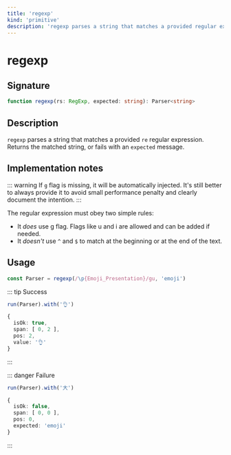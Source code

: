 ```yaml
---
title: 'regexp'
kind: 'primitive'
description: 'regexp parses a string that matches a provided regular expression. Returns the matched string, or fails with a provided message.'
---
```


# regexp <Primitive />

## Signature

```ts
function regexp(rs: RegExp, expected: string): Parser<string>
```

## Description

`regexp` parses a string that matches a provided `re` regular expression. Returns the matched string, or fails with an `expected` message.

## Implementation notes

::: warning
If `g` flag is missing, it will be automatically injected. It's still better to always provide it to avoid small performance penalty and clearly document the intention.
:::

The regular expression must obey two simple rules:

- It *does* use g flag. Flags like u and i are allowed and can be added if needed.
- It *doesn't* use `^` and `$` to match at the beginning or at the end of the text.

## Usage

```ts
const Parser = regexp(/\p{Emoji_Presentation}/gu, 'emoji')
```

::: tip Success
```ts
run(Parser).with('👌')

{
  isOk: true,
  span: [ 0, 2 ],
  pos: 2,
  value: '👌'
}
```
:::

::: danger Failure
```ts
run(Parser).with('大')

{
  isOk: false,
  span: [ 0, 0 ],
  pos: 0,
  expected: 'emoji'
}
```
:::
